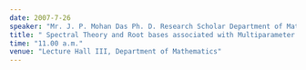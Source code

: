 ```yaml
---
date: 2007-7-26
speaker: "Mr. J. P. Mohan Das Ph. D. Research Scholar Department of Mathematics"
title: " Spectral Theory and Root bases associated with Multiparameter Eigenvalue Problems "
time: "11.00 a.m." 
venue: "Lecture Hall III, Department of Mathematics"
---
```


